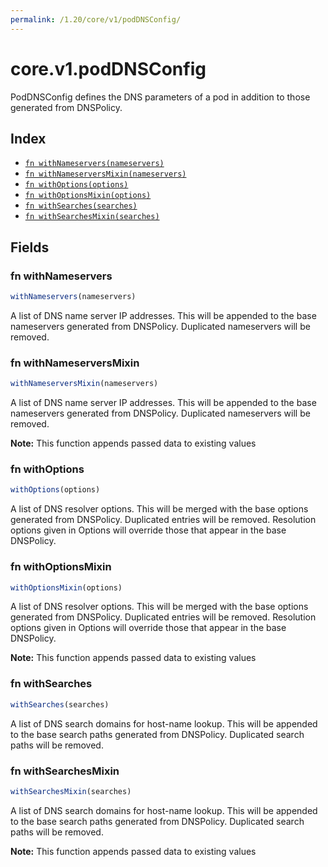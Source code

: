 ```yaml
---
permalink: /1.20/core/v1/podDNSConfig/
---
```


# core.v1.podDNSConfig

PodDNSConfig defines the DNS parameters of a pod in addition to those generated from DNSPolicy.

## Index

* [`fn withNameservers(nameservers)`](#fn-withnameservers)
* [`fn withNameserversMixin(nameservers)`](#fn-withnameserversmixin)
* [`fn withOptions(options)`](#fn-withoptions)
* [`fn withOptionsMixin(options)`](#fn-withoptionsmixin)
* [`fn withSearches(searches)`](#fn-withsearches)
* [`fn withSearchesMixin(searches)`](#fn-withsearchesmixin)

## Fields

### fn withNameservers

```ts
withNameservers(nameservers)
```

A list of DNS name server IP addresses. This will be appended to the base nameservers generated from DNSPolicy. Duplicated nameservers will be removed.

### fn withNameserversMixin

```ts
withNameserversMixin(nameservers)
```

A list of DNS name server IP addresses. This will be appended to the base nameservers generated from DNSPolicy. Duplicated nameservers will be removed.

**Note:** This function appends passed data to existing values

### fn withOptions

```ts
withOptions(options)
```

A list of DNS resolver options. This will be merged with the base options generated from DNSPolicy. Duplicated entries will be removed. Resolution options given in Options will override those that appear in the base DNSPolicy.

### fn withOptionsMixin

```ts
withOptionsMixin(options)
```

A list of DNS resolver options. This will be merged with the base options generated from DNSPolicy. Duplicated entries will be removed. Resolution options given in Options will override those that appear in the base DNSPolicy.

**Note:** This function appends passed data to existing values

### fn withSearches

```ts
withSearches(searches)
```

A list of DNS search domains for host-name lookup. This will be appended to the base search paths generated from DNSPolicy. Duplicated search paths will be removed.

### fn withSearchesMixin

```ts
withSearchesMixin(searches)
```

A list of DNS search domains for host-name lookup. This will be appended to the base search paths generated from DNSPolicy. Duplicated search paths will be removed.

**Note:** This function appends passed data to existing values